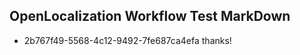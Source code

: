 ## OpenLocalization Workflow Test MarkDown
* 2b767f49-5568-4c12-9492-7fe687ca4efa thanks!

<!--HONumber=Sep16_HO1-->


